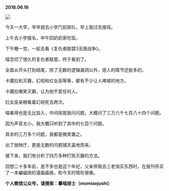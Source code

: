 
          
            
**2018.06.16**



![](//upload-images.jianshu.io/upload_images/51001-7dd780d9b5e3efcb.jpeg)




今天一大早，爷爷就去小学门前排队，早上我过去接班。

上午去小学报名，中午回奶奶家吃饭。

下午睡一觉，一起去看《复仇者联盟3无限战争》。

喵念叨了很久的复仇者联盟，终于看到了。

全面从开头打到结尾，除了无数的逻辑漏洞以外，感人的情节还挺多的。

卡魔拉和灭霸，幻视和红女巫等等，都有不少让人唏嘘的地方。

卡魔拉嘲笑灭霸，认为他不爱任何人。

红女巫亲眼看着幻视死去两次。

喵看得也是无比投入，中间摇晃我问问题，大概问了三万六千七百八十四个问题。

因为声音太小，我大概只听到了其中的七百个问题。

其余的三万多个问题，我都是微笑置之。

出了放映厅，更是无数的问题铺天盖地而来。

接下来，我们有分析了四万多种打败灭霸的方法。

回想二十多年前，差不多也是这个年纪，父亲带我去三老俏买东西时，在报刊亭买了一本蝙蝠侠的漫画画报，和今天的情形很像。


**个人微信公众号，请搜索：摹喵居士（momiaojushi）**

          
        